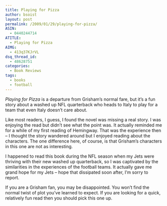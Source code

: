 ```yaml
---
title: Playing for Pizza
author: bsoist
layout: post
permalink: /2009/01/29/playing-for-pizza/
ASIN:
  - 0440244714
ATITLE:
  - Playing for Pizza
AIMG:
  - 413q37KJrVL
dsq_thread_id:
  - 48628751
categories:
  - Book Reviews
tags:
  - books
  - football
---
```

*Playing for Pizza* is a departure from Grisham&#8217;s normal fare, but it&#8217;s a fun story about a washed up NFL quarterback who heads to Italy to play for a team that even Italy doesn&#8217;t care about. 

Like most readers, I guess, I found the novel was missing a real story. I was enjoying the read but didn&#8217;t see what the point was. It actually reminded me for a while of my first reading of Hemingway. That was the experience then &#8211; I thought the story wandered around but I enjoyed reading about the characters. The one difference here, of course, is that Grisham&#8217;s characters in this one are not as interesting. 

I happened to read this book during the NFL season when my Jets were thriving with their new washed up quarterback, so I was captivated by the similarities in the experiences of the football teams. It actually gave me grand hope for my Jets &#8211; hope that dissipated soon after, I&#8217;m sorry to report.

If you are a Grisham fan, you may be disappointed. You won&#8217;t find the normal twist of plot you&#8217;ve learned to expect. If you are looking for a quick, relatively fun read then you should pick this one up.
